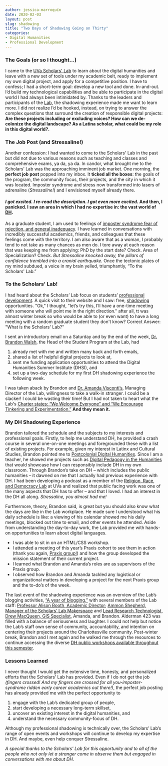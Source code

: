 ```yaml
---
author: jessica-marroquín
date: 2020-02-03
layout: post
slug: shadowing
title: "Two Days of Shadowing Going on Thirty"
categories:
- Digital Humanities
- Professional Development
---
```

### The Goals (or so I thought...)
I came to the [UVa Scholars' Lab](https://scholarslab.lib.virginia.edu/ "Scholars' Lab") to learn about the digital humanities and leave with a new set of tools under my academic belt, ready to implement my own digital project, and apply for a competitive position. I have to confess; I had a short-term goal: develop a new tool and done. In-and-out. I’d build my technological capabilities and be able to participate in the digital world I had always been intimidated by. Thanks to the leaders and participants of the [Lab](https://scholarslab.lib.virginia.edu/"Lab"), the shadowing experience made me want to learn more. I did not realize I’d be hooked, instead, on trying to answer the complex questions that surround the creation of responsible digital projects: **Are these projects including or excluding voices? How can we de-colonize the digital landscape? As a Latina scholar, what could be my role in this digital world?.**

### The Job Post (and Stressaline!)

Another confession: I had wanted to come to the Scholars' Lab in the past but did not due to various reasons such as teaching and classes and comprehensive exams, ya da, ya da. In candor, what brought me to the Scholars’ Lab was the approaching imminent job market. One morning, the **perfect job post** popped into my inbox. It **ticked all the boxes**: the goals of the program, the community focus, their projects, and the city in which it was located. Imposter syndrome and stress now transformed into lasers of adrenaline (*Stressaline!*) and I envisioned myself already there. 
#### *I got excited. I re-read the description. I got even more excited.* And then, I panicked. I saw an area in which I had no expertise in: the vast world of [DH](https://whatisdigitalhumanities.com/).

As a graduate student, I am used to feelings of [imposter syndrome fear of rejection, and general inadequacy](https://www.chronicle.com/article/How-to-Overcome-Impostor/244700). I have learned in conversations with incredibly successful academics, friends, and colleagues that these feelings come with the territory. I am also aware that as a woman, I probably tend to not take as many chances as men do. I tore away at each reason that was keeping me from applying: PhD by the start date? Check. Area of Specialization? Check. *But Stressaline knocked away, the pillars of confidence trembled into a cranial earthquake.* Once the tectonic plates of my mind subdued, a voice in my brain yelled, triumphantly, “To the Scholars' Lab.” 

### To the Scholars' Lab!
I had heard about the Scholars’ Lab focus on students’ [professional development](https://scholarslab.lib.virginia.edu/professional-development/). A quick visit to their website and I saw: free, [shadowing](https://scholarslab.lib.virginia.edu/) opportunities. "Ok," I thought, "let’s try this, I’ll have a one-time meeting with someone who will point me in the right direction." after all, tt was almost winter break so who would be able to (or even want) to have a long meeting with a random graduate student they don't know? Correct Answer: "What is the Scholars' Lab?"

I sent an introductory email on a Saturday and by the end of the week, [Dr. Brandon Walsh](https://scholarslab.lib.virginia.edu/people/brandon-walsh/), the Head of the Student Program at the Lab, had 
1) already met with me and written many back and forth emails, 
2) shared a list of helpful digital projects to look at, 
3) sent me funding application opportunities to attend the Digital Humanities Summer Institute (DHSI), and 
4) set up a two-day schedule for my first DH shadowing experience the following week. 

I was taken aback by Brandon and [Dr. Amanda Visconti’s](https://scholarslab.lib.virginia.edu/people/amanda-visconti/), Managing Director of the Lab, willingness to take a walk-in stranger. I could be a slacker! I could be wasting their time! But I had not taken to heart what the Lab's [Charter states: “We Welcome Everyone” and “We Encourage Tinkering and Experimentation.”](https://scholarslab.lib.virginia.edu/charter/) **And they mean it.**

### My DH Shadowing Experience

Brandon tailored the schedule and the subjects to my interests and professional goals. Firstly, to help me understand DH, he provided a crash course in several one-on-one meetings and foregrounded these with a list of existing projects. For example, given my interest in Latinx and Cultural Studies, Brandon pointed me to [Postcolonial Digital Humanities](https://dhpoco.org/). Since I am a teacher, he showed me projects such as [Digital Pedagogy in the Humanities](https://digitalpedagogy.mla.hcommons.org/) that would showcase how I can responsibly include DH in my own classroom. Through Brandon’s take on DH – which includes the public humanities – it dawned on me that I actually had previous experience with DH. I had been developing a podcast as a member of the [Religion, Race, and Democracy Lab](https://religionlab.virginia.edu/) at UVa and realized that public facing work was one of the many aspects that DH has to offer – and that I loved. I had an interest in the DH all along. *Stressaline, you almost had me!*

Furthermore, theory, Brandon said, is great but you should also know what the days are like in the Lab workplace. He made sure I understood what his daily schedule is like: a viewing of his calendar showed me his daily meetings, blocked out time to email, and other events he attended. Aside from understanding the day-to-day work, the Lab provided me with hands-on opportunities to learn about digital languages. 
+ I was able to sit in on an HTML/CSS workshop. 
+ I attended a meeting of this year’s Praxis cohort to see them in action (thank you again, [Praxis group!](https://scholarslab.lib.virginia.edu/people/)) and how the group developed the mission statement of their current project. 
+ I learned what Brandon and Amanda’s roles are as supervisors of the Praxis group. 
+ I observed how Brandon and Amanda tackled any logistical or organizational matters in developing a project for the next Praxis group and the to-do’s of the week. 

The last event of the shadowing experience was an overview of the Lab’s blogging activities, [“A year of blogging,”](https://scholarslab.lib.virginia.edu/blog/year-of-book-blogging-digital-humanities-pedagogy-in-kind/) with several members of the Lab staff: [Professor Alison Booth, Academic Director](https://scholarslab.lib.virginia.edu/people/alison-booth/); [Ammon Shepherd, Manager of the Scholars’ Lab Makerspace](https://scholarslab.lib.virginia.edu/people/ammon-shepherd/) and [Lead Research Technologist, Drew MacQueen, GIS Specialist](https://scholarslab.lib.virginia.edu/people/drew-macqueen/), Amanda, and Brandon. Alderman 423 was filled with a balance of seriousness and laughter. I could not help but notice the Lab’s staff own sense of community, accountability, and intention on centering their projects around the Charlottesville community. Post-winter break, Brandon and I met again and he walked me through the resources to continue accessing the diverse [DH public workshops available throughout this semester](https://dh.virginia.edu/events/calendar). 

### Lessons Learned
I never thought I would get the extensive time, honesty, and personalized efforts that the Scholars’ Lab has provided. Even if I do not get the job *(fingers crossed! And my fingers are crossed for all you-imposter-syndrome ridden early career academics out there!)*, the perfect job posting has already provided me with the perfect opportunity to 
1) engage with the Lab’s dedicated group of people, 
2) start developing a necessary long-term skillset, 
3) uncover an existing interest in the digital humanities, and 
4) understand the necessary community-focus of DH. 

Although my professional shadowing is technically over, the Scholars’ Lab’s range of open events and workshops will continue to develop my expertise in DH. And maybe, even help conquer Stressaline.  

*A special thanks to the Scholars' Lab for this opportunity and to all of the people who not only let a stranger come in observe them but engaged in conversations with me about DH.*
